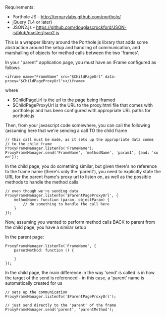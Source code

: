 
Requirements:
* Porthole JS - http://ternarylabs.github.com/porthole/
* jQuery (1.4 or later)
* JSON2.js - https://github.com/douglascrockford/JSON-js/blob/master/json2.js

This is a wrapper library around the Porthole js library that adds some abstraction
around the setup and handling of communication, and marshalling of objects for
method calls between the two 'frames'. 

In your "parent" application page, you must have an IFrame configured as follows

	<iframe name="FrameName" src="$ChildPageUrl" data-proxy="$ChildPageProxyUrl"></iframe>

where

* $ChildPageUrl is the url to the page being iframed
* $ChildPageProxyUrl is the URL to the proxy.html file that comes with porthole.js and has been configured with appropriate URL paths for porthole.js
			
Then, from your javascript code somewhere, you can call the following (assuming
here that we're sending a call TO the child frame

	// this call must be made, as it sets up the appropriate data comms 
	// to the child frame
	ProxyFrameManager.listenTo('FrameName');
	ProxyFrameManager.send('FrameName', 'methodName', 'param1', {and: 'so on'});


In the child page, you do something similar, but given there's no reference
to the frame name (there's only the 'parent'), you need to explicitly state
the URL for the parent frame's proxy url to listen on, as well as the 
possible methods to handle the method calls

	// even though we're sending data
	ProxyFrameManager.listenTo('$ParentPageProxyUrl', {
		methodName: function (param, objectParam) {
			// do something to handle the call here
		}
	});

Now, assuming you wanted to perform method calls BACK to parent from the
child page, you have a similar setup

In the parent page: 

	ProxyFrameManager.listenTo('FrameName', {
		parentMethod: function () {

		}
	});

In the child page, the main difference in the way 'send' is called is 
in how the target of the send is referenced - in this case, a 'parent' name
is automatically created for us 

	// sets up the communication 
	ProxyFrameManager.listenTo('$ParentPageProxyUrl');

	// just send directly to the 'parent' of the frame
	ProxyFrameManager.send('parent', 'parentMethod');
